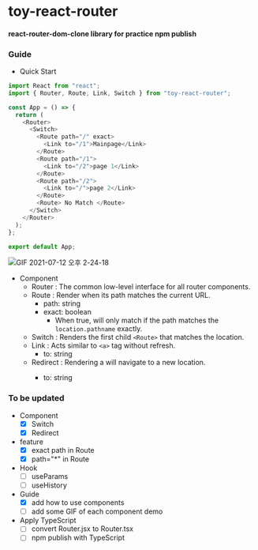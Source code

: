 # toy-react-router

#### react-router-dom-clone library for practice npm publish

### Guide
- Quick Start
```js
import React from "react";
import { Router, Route, Link, Switch } from "toy-react-router";

const App = () => {
  return (
    <Router>
      <Switch>
        <Route path="/" exact>
          <Link to="/1">Mainpage</Link>
        </Route>
        <Route path="/1">
          <Link to="/2">page 1</Link>
        </Route>
        <Route path="/2">
          <Link to="/">page 2</Link>
        </Route>
        <Route> No Match </Route>
      </Switch>
    </Router>
  );
};

export default App;
```
![GIF 2021-07-12 오후 2-24-18](https://user-images.githubusercontent.com/70461368/125235162-fa212e00-e31c-11eb-80f7-48778b1b3fe8.gif)
- Component
  - Router : The common low-level interface for all router components.
  - Route : Render when its path matches the current URL.
    - path: string 
    - exact: boolean
      - When true, will only match if the path matches the `location.pathname` exactly.
  - Switch : Renders the first child `<Route>` that matches the location.
  - Link : Acts similar to `<a>` tag without refresh.
    - to: string
  - Redirect : Rendering a <Redirect> will navigate to a new location.
    - to: string

### To be updated
- Component
  - [X] Switch
  - [X] Redirect
- feature
  - [X] exact path in Route
  - [X] path="*" in Route
- Hook
  - [ ] useParams
  - [ ] useHistory
- Guide
  - [X] add how to use components
  - [ ] add some GIF of each component demo
- Apply TypeScript
  - [ ] convert Router.jsx to Router.tsx
  - [ ] npm publish with TypeScript